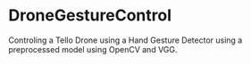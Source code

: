 # DroneGestureControl
Controling a Tello Drone using a Hand Gesture Detector using a preprocessed model using OpenCV and VGG.
